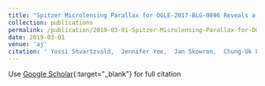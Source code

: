 ```yaml
---
title: "Spitzer Microlensing Parallax for OGLE-2017-BLG-0896 Reveals a Counter-rotating Low-mass Brown Dwarf"
collection: publications
permalink: /publication/2019-03-01-Spitzer-Microlensing-Parallax-for-OGLE-2017-BLG-0896-Reveals-a-Counter-rotating-Low-mass-Brown-Dwarf
date: 2019-03-01
venue: 'aj'
citation: ' Yossi Shvartzvald,  Jennifer Yee,  Jan Skowron,  Chung-Uk Lee,  Andrzej Udalski,  Sebastiano Calchi Novati,  Valerio Bozza,  Charles Beichman,  Geoffery Bryden,  Sean Carey,  B. Gaudi,  Calen Henderson,  Wei Zhu,  Etienne Bachelet,  Greg Bolt,  Grant Christie,  Dan Maoz,  Tim Natusch,  Richard Pogge,  Rachel Street,  Thiam-Guan Tan,  Yiannis Tsapras,  Paweł Pietrukowicz,  Igor Soszyński,  Michał Szymański,  Przemek Mróz,  Radoslaw Poleski,  Szymon Kozłowski,  Krzysztof Ulaczyk,  Michał Pawlak,  Krzysztof Rybicki,  Patryk Iwanek,  Michael Albrow,  Sang-Mok Cha,  Sun-Ju Chung,  Andrew Gould,  Cheongho Han,  Kyu-Ha Hwang,  Youn Jung,  Dong-Jin Kim,  Hyoun-Woo Kim,  Seung-Lee Kim,  Dong-Joo Lee,  Yongseok Lee,  Byeong-Gon Park,  Yoon-Hyun Ryu,  In-Gu Shin,  Weicheng Zang,  Martin Dominik,  Christiane Helling,  Markus Hundertmark,  Uffe Jørgensen,  Penelope Longa-Peña,  Stephen Lowry,  Sedighe Sajadian,  Martin Burgdorf,  Justyn Campbell-White,  Simona Ciceri,  Daniel Evans,  Yuri Fujii,  Tobias Hinse,  Sohrab Rahvar,  Markus Rabus,  Jesper Skottfelt,  Colin Snodgrass,  John Southworth, &quot;Spitzer Microlensing Parallax for OGLE-2017-BLG-0896 Reveals a Counter-rotating Low-mass Brown Dwarf.&quot; aj, 2019.'
---
```

Use [Google Scholar](https://scholar.google.com/scholar?q=Spitzer+Microlensing+Parallax+for+OGLE+2017+BLG+0896+Reveals+a+Counter+rotating+Low+mass+Brown+Dwarf){:target="_blank"} for full citation